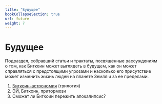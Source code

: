```yaml
---
title: "Будущее"
bookCollapseSection: true
url: future
weight: 7
---
```


# Будущее

Подраздел, собравший статьи и трактаты, посвященные рассуждениям о том, как Биткоин может выглядеть в будущем, как он может справляться с предстоящими угрозами и насколько его присутствие может изменить жизнь людей на планете Земля и за ее пределами.

1. [Биткоин-астрономия](/ba/) (трилогия)
2. ЭЙ, Биткоин, притормози
3. Сможет ли Биткоин пережить апокалипсис?
